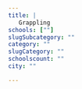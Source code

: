 ```yaml
---
title: |
   Grappling
schools: [""]
slugSubcategory: ""
category: ""
slugCategory: ""
schoolscount: ""
city: ""

---
```


